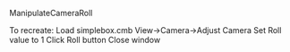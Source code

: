 ManipulateCameraRoll

To recreate:
Load simplebox.cmb
View->Camera->Adjust Camera
Set Roll value to 1
Click Roll button
Close window
